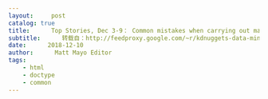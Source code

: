 ```yaml
---
layout:     post
catalog: true
title:      Top Stories, Dec 3-9： Common mistakes when carrying out machine learning and data science; AI, Data Science, Analytics Main Developments in 2018 and Key Trends for 2019
subtitle:      转载自：http://feedproxy.google.com/~r/kdnuggets-data-mining-analytics/~3/sLUOw13lDJU/top-news-week-1203-1209.html
date:      2018-12-10
author:      Matt Mayo Editor
tags:
    - html
    - doctype
    - common
---
```






